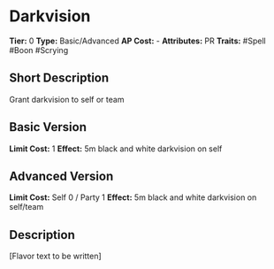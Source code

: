 # Darkvision

**Tier:** 0
**Type:** Basic/Advanced
**AP Cost:** -
**Attributes:** PR
**Traits:** #Spell #Boon #Scrying

## Short Description
Grant darkvision to self or team

## Basic Version
**Limit Cost:** 1
**Effect:** 5m black and white darkvision on self

## Advanced Version
**Limit Cost:** Self 0 / Party 1
**Effect:** 5m black and white darkvision on self/team

## Description
[Flavor text to be written]